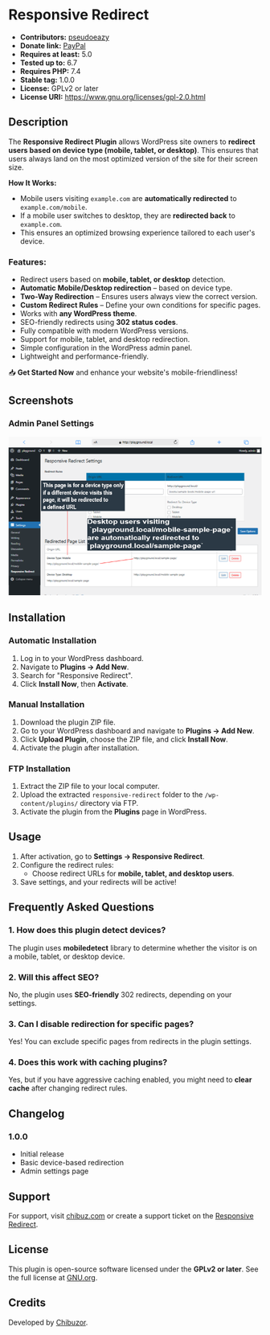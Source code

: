 # Responsive Redirect

- **Contributors:** [pseudoeazy](https://profiles.wordpress.org/pseudoeazy/)
- **Donate link:** [PayPal](https://paypal.me/eazyisrael?country.x=PH&locale.x=en_US)
- **Requires at least:** 5.0
- **Tested up to:** 6.7
- **Requires PHP:** 7.4
- **Stable tag:** 1.0.0
- **License:** GPLv2 or later
- **License URI:** https://www.gnu.org/licenses/gpl-2.0.html

## Description

The **Responsive Redirect Plugin** allows WordPress site owners to **redirect users based on device type (mobile, tablet, or desktop)**. This ensures that users always land on the most optimized version of the site for their screen size.

**How It Works:**

- Mobile users visiting `example.com` are **automatically redirected** to `example.com/mobile`.
- If a mobile user switches to desktop, they are **redirected back** to `example.com`.
- This ensures an optimized browsing experience tailored to each user's device.

### Features:

- Redirect users based on **mobile, tablet, or desktop** detection.
- **Automatic Mobile/Desktop redirection** – based on device type.
- **Two-Way Redirection** – Ensures users always view the correct version.
- **Custom Redirect Rules** – Define your own conditions for specific pages.
- Works with **any WordPress theme**.
- SEO-friendly redirects using **302 status codes**.
- Fully compatible with modern WordPress versions.
- Support for mobile, tablet, and desktop redirection.
- Simple configuration in the WordPress admin panel.
- Lightweight and performance-friendly.

📥 **Get Started Now** and enhance your website's mobile-friendliness!

## Screenshots

### Admin Panel Settings

![Admin Settings](assets/admin-settings.png)

## Installation

### Automatic Installation

1. Log in to your WordPress dashboard.
2. Navigate to **Plugins → Add New**.
3. Search for "Responsive Redirect".
4. Click **Install Now**, then **Activate**.

### Manual Installation

1. Download the plugin ZIP file.
2. Go to your WordPress dashboard and navigate to **Plugins → Add New**.
3. Click **Upload Plugin**, choose the ZIP file, and click **Install Now**.
4. Activate the plugin after installation.

### FTP Installation

1. Extract the ZIP file to your local computer.
2. Upload the extracted `responsive-redirect` folder to the `/wp-content/plugins/` directory via FTP.
3. Activate the plugin from the **Plugins** page in WordPress.

## Usage

1. After activation, go to **Settings → Responsive Redirect**.
2. Configure the redirect rules:
   - Choose redirect URLs for **mobile, tablet, and desktop users**.
3. Save settings, and your redirects will be active!

## Frequently Asked Questions

### 1. How does this plugin detect devices?

The plugin uses **mobiledetect** library to determine whether the visitor is on a mobile, tablet, or desktop device.

### 2. Will this affect SEO?

No, the plugin uses **SEO-friendly** 302 redirects, depending on your settings.

### 3. Can I disable redirection for specific pages?

Yes! You can exclude specific pages from redirects in the plugin settings.

### 4. Does this work with caching plugins?

Yes, but if you have aggressive caching enabled, you might need to **clear cache** after changing redirect rules.

## Changelog

### 1.0.0

- Initial release
- Basic device-based redirection
- Admin settings page

## Support

For support, visit [chibuz.com](https://www.chibuz.com/projects/responsive-redirect) or create a support ticket on the [Responsive Redirect](https://wordpress.org/plugins/responsive-redirect).

## License

This plugin is open-source software licensed under the **GPLv2 or later**. See the full license at [GNU.org](https://www.gnu.org/licenses/gpl-2.0.html).

## Credits

Developed by [Chibuzor](https://www.chibuz.com/).
